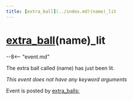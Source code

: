 ```yaml
---
title: [extra_ball](../index.md)(name)_lit
---
```


# [extra_ball](../index.md)(name)_lit


--8<-- "event.md"

The extra ball called (name) has just been lit.

*This event does not have any keyword arguments*

Event is posted by [extra_balls:](../config/extra_balls.md)
